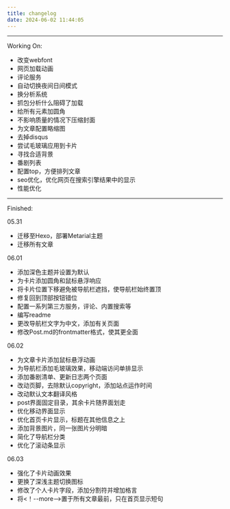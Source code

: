 ```yaml
---
title: changelog
date: 2024-06-02 11:44:05
---
```

---
Working On:
- 改变webfont
- 网页加载动画
- 评论服务
- 自动切换夜间日间模式
- 换分析系统
- 抓包分析什么阻碍了加载
- 给所有元素加圆角
- 不影响质量的情况下压缩封面
- 为文章配置略缩图
- 去掉disqus
- 尝试毛玻璃应用到卡片
- 寻找合适背景
- 番剧列表
- 配置top，方便排列文章
- seo优化，优化网页在搜索引擎结果中的显示
- 性能优化

---
Finished:

05.31 
- 迁移至Hexo，部署Metarial主题
- 迁移所有文章

06.01
- 添加深色主题并设置为默认
- 为卡片添加圆角和鼠标悬浮响应
- 将卡片位置下移避免被导航栏遮挡，使导航栏始终置顶
- 修复回到顶部按钮错位
- 配置一系列第三方服务，评论、内置搜索等
- 编写readme
- 更改导航栏文字为中文，添加有关页面
- 修改Post.md的frontmatter格式，使其更全面

06.02
- 为文章卡片添加鼠标悬浮动画
- 为导航栏添加毛玻璃效果，移动端访问单排显示
- 添加番剧清单、更新日志两个页面
- 改动页脚，去除默认copyright，添加站点运作时间
- 改动默认文本翻译风格
- post界面固定目录，其余卡片随界面划走
- 优化移动界面显示
- 优化首页卡片显示，标题在其他信息之上
- 添加背景图片，同一张图片分明暗
- 简化了导航栏分类
- 优化了滚动条显示

06.03
- 强化了卡片动画效果
- 更换了深浅主题切换图标
- 修改了个人卡片字段，添加分割符并增加格言
- 将<！--more-->置于所有文章最前，只在首页显示短句
